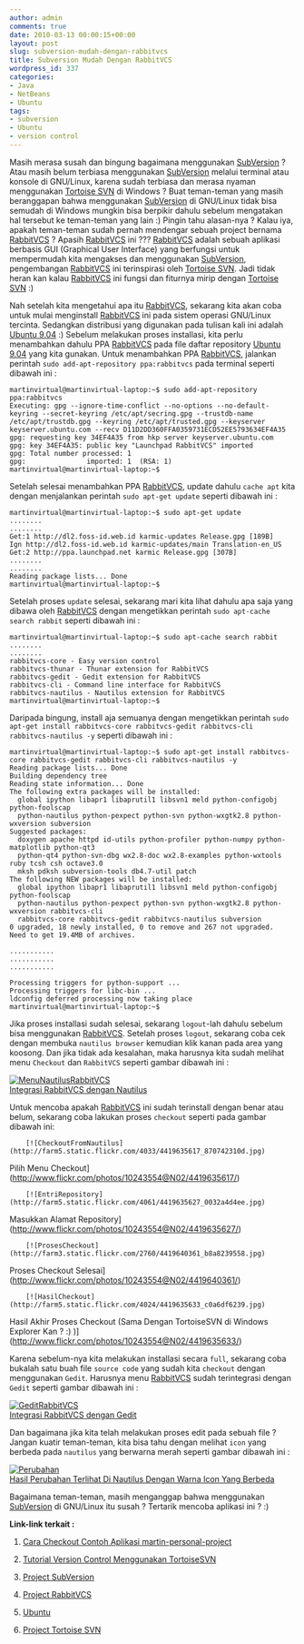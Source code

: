 ```yaml
---
author: admin
comments: true
date: 2010-03-13 00:00:15+00:00
layout: post
slug: subversion-mudah-dengan-rabbitvcs
title: Subversion Mudah Dengan RabbitVCS
wordpress_id: 337
categories:
- Java
- NetBeans
- Ubuntu
tags:
- subversion
- Ubuntu
- version control
---
```


Masih merasa susah dan bingung bagaimana menggunakan [SubVersion](http://subversion.tigris.org/) ? Atau masih belum terbiasa menggunakan [SubVersion](http://subversion.tigris.org/) melalui terminal atau konsole di GNU/Linux, karena sudah terbiasa dan merasa nyaman menggunakan [Tortoise SVN](http://tortoisesvn.tigris.org/) di Windows ? Buat teman-teman yang masih beranggapan bahwa menggunakan [SubVersion](http://subversion.tigris.org/) di GNU/Linux tidak bisa semudah di Windows mungkin bisa berpikir dahulu sebelum mengatakan hal tersebut ke teman-teman yang lain :) Pingin tahu alasan-nya ? Kalau iya, apakah teman-teman sudah pernah mendengar sebuah project bernama [RabbitVCS](http://rabbitvcs.org/) ? Apasih [RabbitVCS](http://rabbitvcs.org/) ini ??? [RabbitVCS](http://rabbitvcs.org/) adalah sebuah aplikasi berbasis GUI (Graphical User Interface) yang berfungsi untuk mempermudah kita mengakses dan menggunakan [SubVersion](http://subversion.tigris.org/), pengembangan [RabbitVCS](http://rabbitvcs.org/) ini terinspirasi oleh [Tortoise SVN](http://tortoisesvn.tigris.org/). Jadi tidak heran kan kalau [RabbitVCS](http://rabbitvcs.org/) ini fungsi dan fiturnya mirip dengan [Tortoise SVN](http://tortoisesvn.tigris.org/)  :) 

Nah setelah kita mengetahui apa itu [RabbitVCS](http://rabbitvcs.org/), sekarang kita akan coba untuk mulai menginstall [RabbitVCS](http://rabbitvcs.org/) ini pada sistem operasi GNU/Linux tercinta. Sedangkan distribusi yang digunakan pada tulisan kali ini adalah [Ubuntu 9.04](http://www.ubuntu.com/) :) Sebelum melakukan proses installasi, kita perlu menambahkan dahulu PPA [RabbitVCS](http://rabbitvcs.org/) pada file daftar repository [Ubuntu 9.04](http://www.ubuntu.com/) yang kita gunakan. Untuk menambahkan PPA [RabbitVCS](http://rabbitvcs.org/), jalankan perintah `sudo add-apt-repository ppa:rabbitvcs` pada terminal seperti dibawah ini :

    
    
    martinvirtual@martinvirtual-laptop:~$ sudo add-apt-repository ppa:rabbitvcs
    Executing: gpg --ignore-time-conflict --no-options --no-default-keyring --secret-keyring /etc/apt/secring.gpg --trustdb-name /etc/apt/trustdb.gpg --keyring /etc/apt/trusted.gpg --keyserver keyserver.ubuntu.com --recv D11D2DD360FFA0359731ECD52EE5793634EF4A35
    gpg: requesting key 34EF4A35 from hkp server keyserver.ubuntu.com
    gpg: key 34EF4A35: public key "Launchpad RabbitVCS" imported
    gpg: Total number processed: 1
    gpg:               imported: 1  (RSA: 1)
    martinvirtual@martinvirtual-laptop:~$ 
    


<!-- more -->
Setelah selesai menambahkan PPA [RabbitVCS](http://rabbitvcs.org/), update dahulu `cache apt` kita dengan menjalankan perintah `sudo apt-get update` seperti dibawah ini :

    
    
    martinvirtual@martinvirtual-laptop:~$ sudo apt-get update
    ........
    ........     
    Get:1 http://dl2.foss-id.web.id karmic-updates Release.gpg [189B]                               
    Ign http://dl2.foss-id.web.id karmic-updates/main Translation-en_US                             
    Get:2 http://ppa.launchpad.net karmic Release.gpg [307B]                    
    ........
    ........     
    Reading package lists... Done
    martinvirtual@martinvirtual-laptop:~$ 
    



Setelah proses `update` selesai, sekarang mari kita lihat dahulu apa saja yang dibawa oleh [RabbitVCS](http://rabbitvcs.org/) dengan mengetikkan perintah `sudo apt-cache search rabbit` seperti dibawah ini :

    
    
    martinvirtual@martinvirtual-laptop:~$ sudo apt-cache search rabbit
    ........
    ........     
    rabbitvcs-core - Easy version control
    rabbitvcs-thunar - Thunar extension for RabbitVCS
    rabbitvcs-gedit - Gedit extension for RabbitVCS
    rabbitvcs-cli - Command line interface for RabbitVCS
    rabbitvcs-nautilus - Nautilus extension for RabbitVCS
    martinvirtual@martinvirtual-laptop:~$ 
    



Daripada bingung, install aja semuanya dengan mengetikkan perintah `sudo apt-get install rabbitvcs-core rabbitvcs-gedit rabbitvcs-cli rabbitvcs-nautilus -y` seperti dibawah ini : 

    
    
    martinvirtual@martinvirtual-laptop:~$ sudo apt-get install rabbitvcs-core rabbitvcs-gedit rabbitvcs-cli rabbitvcs-nautilus -y
    Reading package lists... Done
    Building dependency tree       
    Reading state information... Done
    The following extra packages will be installed:
      global ipython libapr1 libaprutil1 libsvn1 meld python-configobj python-foolscap
      python-nautilus python-pexpect python-svn python-wxgtk2.8 python-wxversion subversion
    Suggested packages:
      doxygen apache httpd id-utils python-profiler python-numpy python-matplotlib python-qt3
      python-qt4 python-svn-dbg wx2.8-doc wx2.8-examples python-wxtools ruby tcsh csh octave3.0
      mksh pdksh subversion-tools db4.7-util patch
    The following NEW packages will be installed:
      global ipython libapr1 libaprutil1 libsvn1 meld python-configobj python-foolscap
      python-nautilus python-pexpect python-svn python-wxgtk2.8 python-wxversion rabbitvcs-cli
      rabbitvcs-core rabbitvcs-gedit rabbitvcs-nautilus subversion
    0 upgraded, 18 newly installed, 0 to remove and 267 not upgraded.
    Need to get 19.4MB of archives.
    
    ...........
    ...........
    ...........
    
    Processing triggers for python-support ...
    Processing triggers for libc-bin ...
    ldconfig deferred processing now taking place
    martinvirtual@martinvirtual-laptop:~$ 
    



Jika proses installasi sudah selesai, sekarang `logout`-lah dahulu sebelum bisa menggunakan [RabbitVCS](http://rabbitvcs.org/). Setelah proses `logout`, sekarang coba cek dengan membuka `nautilus browser` kemudian klik kanan pada area yang koosong. Dan jika tidak ada kesalahan, maka harusnya kita sudah melihat menu `Checkout` dan `RabbitVCS` seperti gambar dibawah ini :

[![MenuNautilusRabbitVCS](http://farm5.static.flickr.com/4072/4419640339_06dd5b524e.jpg)  
Integrasi RabbitVCS dengan Nautilus](http://www.flickr.com/photos/10243554@N02/4419640339/)

Untuk mencoba apakah [RabbitVCS](http://rabbitvcs.org/) ini sudah terinstall dengan benar atau belum, sekarang coba lakukan proses `checkout` seperti pada gambar dibawah ini:



    
    


        

        [![CheckoutFromNautilus](http://farm5.static.flickr.com/4033/4419635617_870742310d.jpg)  
Pilih Menu Checkout](http://www.flickr.com/photos/10243554@N02/4419635617/)
        

        

        

        [![EntriRepository](http://farm5.static.flickr.com/4061/4419635627_0032a4d4ee.jpg)  
Masukkan Alamat Repository](http://www.flickr.com/photos/10243554@N02/4419635627/)
        

    
        

        [![ProsesCheckout](http://farm3.static.flickr.com/2760/4419640361_b8a8239558.jpg)  
Proses Checkout Selesai](http://www.flickr.com/photos/10243554@N02/4419640361/)
        

        

        

        [![HasilCheckout](http://farm5.static.flickr.com/4024/4419635633_c0a6df6239.jpg)  
Hasil Akhir Proses Checkout (Sama Dengan TortoiseSVN di Windows Explorer Kan ? :) )](http://www.flickr.com/photos/10243554@N02/4419635633/)
        

    


Karena sebelum-nya kita melakukan installasi secara `full`, sekarang coba bukalah satu buah file `source code` yang sudah kita `checkout` dengan menggunakan `Gedit`. Harusnya menu [RabbitVCS](http://rabbitvcs.org/) sudah terintegrasi dengan `Gedit` seperti gambar dibawah ini :

[![GeditRabbitVCS](http://farm5.static.flickr.com/4069/4419635631_6cc0db7d36.jpg)  
Integrasi RabbitVCS dengan Gedit](http://www.flickr.com/photos/10243554@N02/4419635631/)

Dan bagaimana jika kita telah melakukan proses edit pada sebuah file ? Jangan kuatir teman-teman, kita bisa tahu dengan melihat `icon` yang berbeda pada `nautilus` yang berwarna merah seperti gambar dibawah ini :

[![Perubahan](http://farm3.static.flickr.com/2681/4419640351_82c0f7668a.jpg)  
Hasil Perubahan Terlihat Di Nautilus Dengan Warna Icon Yang Berbeda](http://www.flickr.com/photos/10243554@N02/4419640351/)

Bagaimana teman-teman, masih menganggap bahwa menggunakan [SubVersion](http://subversion.tigris.org/) di GNU/Linux itu susah ? Tertarik mencoba aplikasi ini ? :)

**Link-link terkait :**




  1. [Cara Checkout Contoh Aplikasi martin-personal-project](http://martinusadyh.web.id/2010/03/11/cara-checkout-contoh-aplikasi-martin-personal-project/)


  2. [Tutorial Version Control Menggunakan TortoiseSVN](http://ifnubima.googlepages.com/subversion.pdf)


  3. [Project SubVersion](http://subversion.tigris.org/)


  4. [Project RabbitVCS](http://rabbitvcs.org/)


  5. [Ubuntu](http://www.ubuntu.com/)


  6. [Project Tortoise SVN](http://tortoisesvn.tigris.org/)


